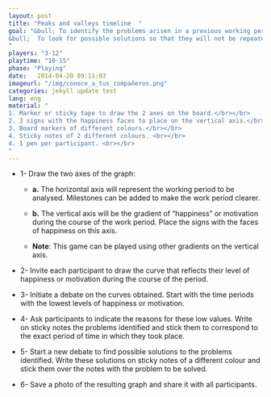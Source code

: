 ```yaml
---
layout: post
title: "Peaks and valleys timeline  "
goal: "&bull; To identify the problems arisen in a previous working period.<br></br>
&bull;  To look for possible solutions so that they will not be repeated in future.
"
players: "3-12"
playtime: "10-15"
phase: "Playing"
date:   2014-04-20 09:11:03
imageurl: "/img/conoce_a_tus_compañeros.png"
categories: jekyll update test
lang: eng
material: "
1. Marker or sticky tape to draw the 2 axes on the board.</br></br>
2. 3 signs with the happiness faces to place on the vertical axis.</br></br>
3. Board markers of different colours.</br></br>
4. Sticky notes of 2 different colours. <br></br>
4. 1 pen per participant. <br></br>
"
---
```

- 1- Draw the two axes of the graph:
	
	- <b>a.</b> The horizontal axis will represent the working period to be analysed. Milestones can be added to make the work period clearer.

	- <b>b.</b> The vertical axis will be the gradient of “happiness” or motivation during the course of the work period. Place the signs with the faces of happiness on this axis.

	- <b>Note</b>: This game can be played using other gradients on the vertical axis.

- 2- Invite each participant to draw the curve that reflects their level of happiness or motivation during the course of the period.

- 3- Initiate a debate on the curves obtained. Start with the time periods with the lowest levels of happiness or motivation.

- 4- Ask participants to indicate the reasons for these low values. Write on sticky notes the problems identified and stick them to correspond to the exact period of time in which they took place.

- 5- Start a new debate to find possible solutions to the problems identified. Write these solutions on sticky notes of a different colour and stick them over the notes with the problem to be solved.

- 6- Save a photo of the resulting graph and share it with all participants.